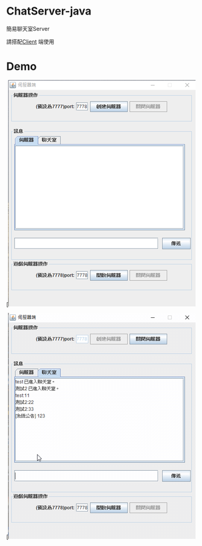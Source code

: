# ChatServer-java
簡易聊天室Server

請搭配[Client](https://github.com/cakepi88430/ChatCilent-java) 端使用

# Demo
[![Preview](./demo/preivew.png)

[![Demo](./demo/1.gif)
